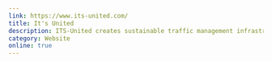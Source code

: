 ```yaml
---
link: https://www.its-united.com/
title: It's United
description: ITS-United creates sustainable traffic management infrastructures.
category: Website
online: true
---
```


